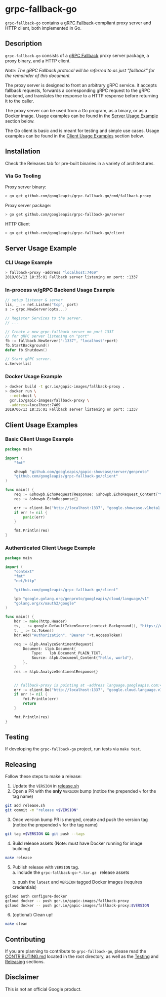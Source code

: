 # grpc-fallback-go

`grpc-fallback-go` contains a [gRPC Fallback][]-compliant proxy server and HTTP client, both implemented in Go.

## Description

`grpc-fallback-go` consists of a [gRPC Fallback][] proxy server package, a proxy binary, and a HTTP client. 

*Note: The gRPC Fallback protocol will be referred to as just "fallback" for the remainder of this document.*

The proxy server is designed to front an arbitrary gRPC service. It accepts fallback requests, forwards a corresponding gRPC request to the gRPC backend, and translates the response to a HTTP response before returning it to the caller.

The proxy server can be used from a Go program, as a binary, or as a Docker image. Usage examples can be found in the [Server Usage Example](#server-usage-example) section below.

The Go client is basic and is meant for testing and simple use  cases. Usage examples can be found in the [Client Usage Examples](#client-usage-examples) section below.

## Installation

Check the Releases tab for pre-built binaries in a variety of architectures.

### Via Go Tooling

Proxy server binary:
```sh
> go get github.com/googleapis/grpc-fallback-go/cmd/fallback-proxy
```

Proxy server package:
```sh
> go get github.com/googleapis/grpc-fallback-go/server
```

HTTP Client
```sh
> go get github.com/googleapis/grpc-fallback-go/client
```

## Server Usage Example

### CLI Usage Example

```sh
> fallback-proxy -address "localhost:7469"
2019/06/13 18:35:01 Fallback server listening on port: :1337

```

### In-process w/gRPC Backend Usage Example

```go
// setup listener & server
lis, _ := net.Listen("tcp", port)
s := grpc.NewServer(opts...)

// Register Services to the server.
// ...

// Create a new grpc-fallback server on port 1337
// for gRPC server listening on "port"
fb := fallback.NewServer(":1337", "localhost"+port)
fb.StartBackground()
defer fb.Shutdown()

// Start gRPC server.
s.Serve(lis)
```

### Docker Usage Example

```sh
> docker build -t gcr.io/gapic-images/fallback-proxy .
> docker run \
  --net=host \
  gcr.io/gapic-images/fallback-proxy \
  -address=localhost:7469 
2019/06/13 18:35:01 Fallback server listening on port: :1337
```

## Client Usage Examples

### Basic Client Usage Example

```go
package main

import (
	"fmt"

	showpb "github.com/googleapis/gapic-showcase/server/genproto"
	"github.com/googleapis/grpc-fallback-go/client"
)

func main() {
	req := &showpb.EchoRequest{Response: &showpb.EchoRequest_Content{"testing"}}
	res := &showpb.EchoResponse{}

	err := client.Do("http://localhost:1337", "google.showcase.v1beta1.Echo", "Echo", req, res, nil)
	if err != nil {
		panic(err)
	}

	fmt.Println(res)
}

```

### Authenticated Client Usage Example

```go
package main

import (
	"context"
	"fmt"
	"net/http"

	"github.com/googleapis/grpc-fallback-go/client"

	lpb "google.golang.org/genproto/googleapis/cloud/language/v1"
	"golang.org/x/oauth2/google"
)

func main() {
	hdr := make(http.Header)
	ts, _ := google.DefaultTokenSource(context.Background(), "https://www.googleapis.com/auth/cloud-platform")
	t, _ := ts.Token()
	hdr.Add("Authorization", "Bearer "+t.AccessToken)

	req := &lpb.AnalyzeSentimentRequest{
		Document: &lpb.Document{
			Type:   lpb.Document_PLAIN_TEXT,
			Source: &lpb.Document_Content{"hello, world"},
		},
	}
	res := &lpb.AnalyzeSentimentResponse{}
	

	// fallback-proxy is pointing at -address language.googleapis.com:443
	err := client.Do("http://localhost:1337", "google.cloud.language.v1.LanguageService", "AnalyzeSentiment", req, res, hdr)
	if err != nil {
		fmt.Println(err)
		return
	}

	fmt.Println(res)
}

```

## Testing

If developing the `grpc-fallback-go` project, run tests via `make test`.

##  Releasing

Follow these steps to make a release:

1. Update the `VERSION` in [release.sh](/release.sh)
2. Open a PR with the **only** `VERSION` bump (notice the prepended `v` for the tag name)
```sh
git add release.sh
git commit -m "release v$VERSION"
```
3. Once version bump PR is merged, create and push the version tag (notice the prepended `v` for the tag name)
```sh
git tag v$VERSION && git push --tags
```
4. Build release assets (Note: must have Docker running for image building)
```sh
make release
```
5. Publish release with `VERSION` tag.   
    a. include the `grpc-fallback-go-*.tar.gz ` release assets

    b. push the `latest` and `VERSION` tagged Docker images (requires credentials)
  ```sh
  gcloud auth configure-docker
  gcloud docker -- push gcr.io/gapic-images/fallback-proxy
  gcloud docker -- push gcr.io/gapic-images/fallback-proxy:$VERSION
  ```
6. (optional) Clean up!
```sh
make clean
```

## Contributing

If you are planning to contribute to `grpc-fallback-go`, please read the [CONTRIBUTING.md][] located in the root directory, as well as the [Testing](#testing) and [Releasing](#releasing) sections.

## Disclaimer

This is not an official Google product.

[contributing.md]: /CONTRIBUTING.md
[grpc fallback]: https://googleapis.github.io/HowToRPC#grpc-fallback-experimental
